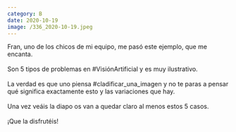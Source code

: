 ```yaml
--- 
category: B 
date: 2020-10-19 
image: /336_2020-10-19.jpeg 
--- 
```


Fran, uno de los chicos de mi equipo, me pasó este ejemplo, que me encanta. <br><br>Son 5 tipos de problemas en #VisiónArtificial y es muy ilustrativo.<br><br>La verdad es que uno piensa #cladificar_una_imagen y no te paras a pensar qué significa exactamente esto y las variaciones que hay. <br><br>Una vez veáis la diapo os van a quedar claro al menos estos 5 casos.<br><br>¡Que la disfrutéis!